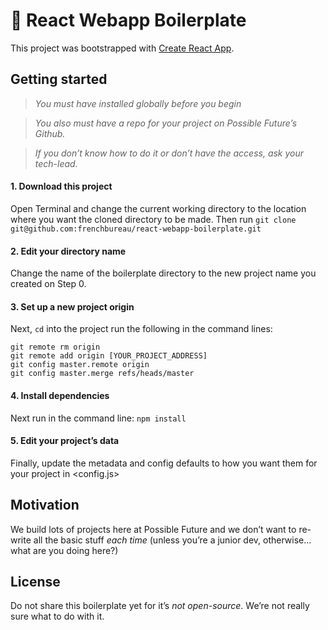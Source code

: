 
# 🍲 React Webapp Boilerplate

This project was bootstrapped with [Create React App](https://github.com/facebook/create-react-app).

## Getting started
> _You must have <npm/> installed globally before you begin_

> _You also must have a repo for your project on Possible Future’s Github._

> _If you don’t know how to do it or don’t have the access, ask your tech-lead._

#### 1. Download this project
Open Terminal and change the current working directory to the location where you want the cloned directory to be made.
Then run
`git clone git@github.com:frenchbureau/react-webapp-boilerplate.git`

#### 2. Edit your directory name
Change the name of the boilerplate directory to the new project name you created on Step 0.

#### 3. Set up a new project origin
Next, `cd` into the project run the following in the command lines:
```
git remote rm origin
git remote add origin [YOUR_PROJECT_ADDRESS]
git config master.remote origin
git config master.merge refs/heads/master
```

#### 4. Install dependencies
Next run in the command line:
`npm install`

#### 5. Edit your project’s data
Finally, update the metadata and config defaults to how you want them for your project in <config.js>

## Motivation
We build lots of projects here at Possible Future and we don’t want to re-write all the basic stuff _each time_ (unless you’re a junior dev, otherwise... what are you doing here?)

## License
Do not share this boilerplate yet for it’s *not open-source*. We’re not really sure what to do with it.
